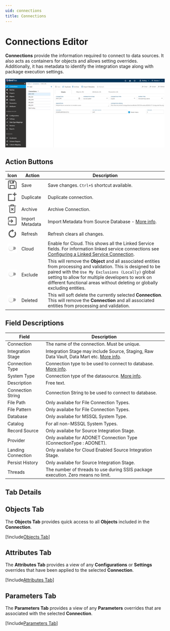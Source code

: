 ```yaml
---
uid: connections
title: Connections
---
```

# Connections Editor

**Connections** provide the information required to connect to data sources. It also acts as containers for objects and allows setting overrides. Additionally, it has metadata to identify the integration stage along with package execution settings.

![Connections User Interface](../metadata-editors/images/bimlflex-app-connections-full-ui.png "Connections User Interface")

## Action Buttons

|Icon|Action|Description|
|--- |--- |--- |
|<div class="icon-col m-5"><img src="../metadata-editors/images/svg-icons/save.svg"/></div>| <span class="nowrap-col m-5">Save</span> | Save changes. `Ctrl+S` shortcut available.|
|<div class="icon-col m-5"><img src="../metadata-editors/images/svg-icons/duplicate-objects.svg"/></div>| <span class="nowrap-col m-5">Duplicate</span> | Duplicate connection.|
|<div class="icon-col m-5"><img src="../metadata-editors/images/svg-icons/archive-delete.svg"/></div>| <span class="nowrap-col m-5">Archive</span> | Archive Connection.|
|<div class="icon-col m-5"><img src="../metadata-editors/images/svg-icons/import-metadata.svg"/></div>| <span class="nowrap-col m-5">Import Metadata</span> | Import Metadata from Source Database - [More info](../concepts/importing-metadata.md).|
|<div class="icon-col m-5"><img src="../metadata-editors/images/svg-icons/refresh.svg"/></div>| <span class="nowrap-col m-5">Refresh</span> | Refresh clears all changes.|
|<div class="icon-col m-5"><img src="images/bimlflex-app-action-switch.png" /></div>|Cloud|Enable for Cloud. This shows all the Linked Service fields. For information linked service connections see [Configuring a Linked Service Connection](create-linked-service-connection.md). |
|<div class="icon-col m-5"><img src="images/bimlflex-app-action-switch.png" /></div>|Exclude|This will remove the **Object** and all associated entities from processing and validation.  This is designed to be paired with the `Use My Exclusions (Locally)` global setting to allow for multiple developers to work on different functional areas without deleting or globally excluding entities.|
|<div class="icon-col m-5"><img src="images/bimlflex-app-action-switch.png" /></div>|Deleted|This will soft delete the currently selected **Connection**.  This will remove the **Connection** and all associated entities from processing and validation.|

[//]: # (TODO: Connection String Editor document an link from Connection String Field)

## Field Descriptions

|Field|Description|
|-|-|
|Connection|The name of the connection. Must be unique.|
|Integration Stage|Integration Stage may include Source, Staging, Raw Data Vault, Data Mart etc. [More info](_enum-integration-stage.md). |
|Connection Type|Connection type to be used to connect to database. [More info](_enum-connection-type.md).|
|System Type|Connection type of the datasource. [More info](_enum-system-type.md).
|Description|Free text.|
|Connection String | Connection String to be used to connect to database.|
|File Path|Only availabe for File Connection Types.|
|File Pattern|Only availabe for File Connection Types.|
|Database|Only availabe for MSSQL System Type.|
|Catalog|For all non-MSSQL System Types.|
|Record Source|Only availabe for Source Integration Stage.|
|Provider|Only availabe for ADONET Connection Type (ConnectionType : ADONET).|
|Landing Connection|Only availabe for Cloud Enabled Source Integration Stage.|
|Persist History|Only availabe for Source Integration Stage.|
|Threads|The number of threads to use during SSIS package execution. Zero means no limit.|

## Tab Details

## Objects Tab

The **Objects Tab** provides quick access to all **Objects** included in the **Connection**.

[!include[Objects Tab](_tab-objects.md)]

## Attributes Tab

The **Attributes Tab** provides a view of any **Configurations** or **Settings** overrides that have been applied to the selected **Connection**.  

[!include[Attributes Tab](_tab-attributes.md)]

## Parameters Tab

The **Parameters Tab** provides a view of any **Parameters** overrides that are associated with the selected **Connection**.  

[!include[Parameters Tab](_tab-parameters.md)]
